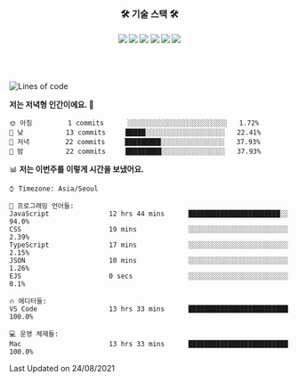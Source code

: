 <h3 align="center">🛠 기술 스택 🛠</h3>

<h4 align="center">
 <img src="https://img.shields.io/badge/JavaScript-FFA500?style=flat-square&logo=JavaScript&logoColor=white"/></a> 
 <img src="https://img.shields.io/badge/React-61DBFB?style=flat-square&logo=REACT&logoColor=white"/>
 <img src="https://img.shields.io/badge/Redux-764abc?style=flat-square&logo=Redux&&logoColor=white"/>
 <img src="https://img.shields.io/badge/Node-3C873A?style=flat-square&logo=NODE.JS&logoColor=white"/>
 <img src="https://img.shields.io/badge/express-4B89DC?style=flat-square&logo=Express&logoColor=white"/>
 <img src="https://img.shields.io/badge/mongoDB-06A66C?style=flat-square&logo=MongoDb&logoColor=white"/>
</h4>
 <br/>
 <br/>


  <!--START_SECTION:waka-->
![Lines of code](https://img.shields.io/badge/%EC%A0%80%EB%8A%94%20%EC%97%AC%ED%83%9C%EA%B9%8C%EC%A7%80%20-46473%20%EC%A4%84%EC%9D%98%20%EC%BD%94%EB%93%9C%EB%A5%BC%20%EC%9E%91%EC%84%B1%ED%96%88%EC%96%B4%EC%9A%94.-blue)

**저는 저녁형 인간이에요. 🦉** 

```text
🌞 아침         1 commits      ░░░░░░░░░░░░░░░░░░░░░░░░░   1.72% 
🌆 낮　         13 commits     █████░░░░░░░░░░░░░░░░░░░░   22.41% 
🌃 저녁         22 commits     █████████░░░░░░░░░░░░░░░░   37.93% 
🌙 밤　         22 commits     █████████░░░░░░░░░░░░░░░░   37.93%

```


📊 **저는 이번주를 이렇게 시간을 보냈어요.** 

```text
⌚︎ Timezone: Asia/Seoul

💬 프로그래밍 언어들: 
JavaScript               12 hrs 44 mins      ███████████████████████░░   94.0% 
CSS                      19 mins             ░░░░░░░░░░░░░░░░░░░░░░░░░   2.39% 
TypeScript               17 mins             ░░░░░░░░░░░░░░░░░░░░░░░░░   2.15% 
JSON                     10 mins             ░░░░░░░░░░░░░░░░░░░░░░░░░   1.26% 
EJS                      0 secs              ░░░░░░░░░░░░░░░░░░░░░░░░░   0.1%

🔥 에디터들: 
VS Code                  13 hrs 33 mins      █████████████████████████   100.0%

💻 운영 체제들: 
Mac                      13 hrs 33 mins      █████████████████████████   100.0%

```


 Last Updated on 24/08/2021
<!--END_SECTION:waka-->


<!--
**jonghyunhub/jonghyunhub** is a ✨ _special_ ✨ repository because its `README.md` (this file) appears on your GitHub profile.

Here are some ideas to get you started:

- 🔭 I’m currently working on ...
- 🌱 I’m currently learning ...
- 👯 I’m looking to collaborate on ...
- 🤔 I’m looking for help with ...
- 💬 Ask me about ...
- 📫 How to reach me: ...
- 😄 Pronouns: ...
- ⚡ Fun fact: ...
-->
